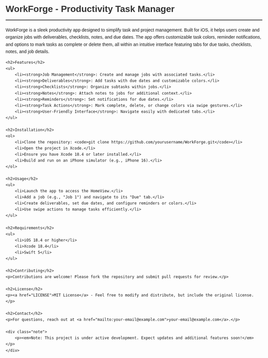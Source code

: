 <script type="text/javascript">
        var gk_isXlsx = false;
        var gk_xlsxFileLookup = {};
        var gk_fileData = {};
        function filledCell(cell) {
          return cell !== '' && cell != null;
        }
        function loadFileData(filename) {
        if (gk_isXlsx && gk_xlsxFileLookup[filename]) {
            try {
                var workbook = XLSX.read(gk_fileData[filename], { type: 'base64' });
                var firstSheetName = workbook.SheetNames[0];
                var worksheet = workbook.Sheets[firstSheetName];

                // Convert sheet to JSON to filter blank rows
                var jsonData = XLSX.utils.sheet_to_json(worksheet, { header: 1, blankrows: false, defval: '' });
                // Filter out blank rows (rows where all cells are empty, null, or undefined)
                var filteredData = jsonData.filter(row => row.some(filledCell));

                // Heuristic to find the header row by ignoring rows with fewer filled cells than the next row
                var headerRowIndex = filteredData.findIndex((row, index) =>
                  row.filter(filledCell).length >= filteredData[index + 1]?.filter(filledCell).length
                );
                // Fallback
                if (headerRowIndex === -1 || headerRowIndex > 25) {
                  headerRowIndex = 0;
                }

                // Convert filtered JSON back to CSV
                var csv = XLSX.utils.aoa_to_sheet(filteredData.slice(headerRowIndex)); // Create a new sheet from filtered array of arrays
                csv = XLSX.utils.sheet_to_csv(csv, { header: 1 });
                return csv;
            } catch (e) {
                console.error(e);
                return "";
            }
        }
        return gk_fileData[filename] || "";
        }
        </script><!DOCTYPE html>
<html lang="en">
<head>
    <meta charset="UTF-8">
    <meta name="viewport" content="width=device-width, initial-scale=1.0">
    <title>WorkForge - Productivity Task Manager</title>
    <style>
        body { font-family: Arial, sans-serif; line-height: 1.6; margin: 0 auto; max-width: 800px; padding: 20px; }
        h1, h2 { color: #333; }
        h1 { border-bottom: 2px solid #333; padding-bottom: 10px; }
        ul { list-style-type: disc; padding-left: 20px; }
        a { color: #007BFF; text-decoration: none; }
        a:hover { text-decoration: underline; }
        .note { background-color: #f9f9f9; padding: 10px; border-left: 4px solid #007BFF; }
    </style>
</head>
<body>
    <h1>WorkForge - Productivity Task Manager</h1>
    <p>WorkForge is a sleek productivity app designed to simplify task and project management. Built for iOS, it helps users create and organize jobs with deliverables, checklists, notes, and due dates. The app offers customizable task colors, reminder notifications, and options to mark tasks as complete or delete them, all within an intuitive interface featuring tabs for due tasks, checklists, notes, and job details.</p>

    <h2>Features</h2>
    <ul>
        <li><strong>Job Management</strong>: Create and manage jobs with associated tasks.</li>
        <li><strong>Deliverables</strong>: Add tasks with due dates and customizable colors.</li>
        <li><strong>Checklists</strong>: Organize subtasks within jobs.</li>
        <li><strong>Notes</strong>: Attach notes to jobs for additional context.</li>
        <li><strong>Reminders</strong>: Set notifications for due dates.</li>
        <li><strong>Task Actions</strong>: Mark complete, delete, or change colors via swipe gestures.</li>
        <li><strong>User-Friendly Interface</strong>: Navigate easily with dedicated tabs.</li>
    </ul>

    <h2>Installation</h2>
    <ol>
        <li>Clone the repository: <code>git clone https://github.com/yourusername/WorkForge.git</code></li>
        <li>Open the project in Xcode.</li>
        <li>Ensure you have Xcode 18.4 or later installed.</li>
        <li>Build and run on an iPhone simulator (e.g., iPhone 16).</li>
    </ol>

    <h2>Usage</h2>
    <ul>
        <li>Launch the app to access the HomeView.</li>
        <li>Add a job (e.g., "Job 1") and navigate to its "Due" tab.</li>
        <li>Create deliverables, set due dates, and configure reminders or colors.</li>
        <li>Use swipe actions to manage tasks efficiently.</li>
    </ul>

    <h2>Requirements</h2>
    <ul>
        <li>iOS 18.4 or higher</li>
        <li>Xcode 18.4</li>
        <li>Swift 5</li>
    </ul>

    <h2>Contributing</h2>
    <p>Contributions are welcome! Please fork the repository and submit pull requests for review.</p>

    <h2>License</h2>
    <p><a href="LICENSE">MIT License</a> - Feel free to modify and distribute, but include the original license.</p>

    <h2>Contact</h2>
    <p>For questions, reach out at <a href="mailto:your-email@example.com">your-email@example.com</a>.</p>

    <div class="note">
        <p><em>Note: This project is under active development. Expect updates and additional features soon!</em></p>
    </div>
</body>
</html>

